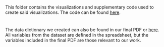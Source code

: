This folder contains the visualizations and supplementary code used to create said visualizations. The code can be found [here](https://github.com/EvaGostiuk/MAT4376-project-3-team-3/blob/master/Tasks_1_2/Proj3.Rmd).

#

The data dictionary we created can also be found in our final PDF or [here](https://docs.google.com/spreadsheets/d/17IvA-PzzZUNexGkVtO7XhCBO8_0ab7jI1joA-3qYwgg/edit?usp=sharing). All variables from the dataset are defined in the spreadsheet, but the variables included in the final PDF are those relevant to our work. 
